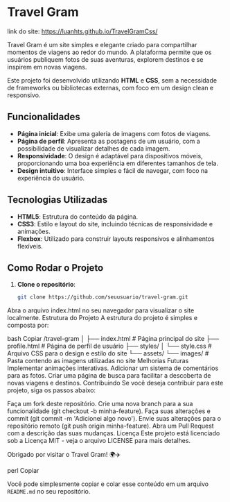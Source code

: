 # Travel Gram
link do site: https://luanhts.github.io/TravelGramCss/

Travel Gram é um site simples e elegante criado para compartilhar momentos de viagens ao redor do mundo. A plataforma permite que os usuários publiquem fotos de suas aventuras, explorem destinos e se inspirem em novas viagens.

Este projeto foi desenvolvido utilizando **HTML** e **CSS**, sem a necessidade de frameworks ou bibliotecas externas, com foco em um design clean e responsivo.

## Funcionalidades

- **Página inicial**: Exibe uma galeria de imagens com fotos de viagens.
- **Página de perfil**: Apresenta as postagens de um usuário, com a possibilidade de visualizar detalhes de cada imagem.
- **Responsividade**: O design é adaptável para dispositivos móveis, proporcionando uma boa experiência em diferentes tamanhos de tela.
- **Design intuitivo**: Interface simples e fácil de navegar, com foco na experiência do usuário.

## Tecnologias Utilizadas

- **HTML5**: Estrutura do conteúdo da página.
- **CSS3**: Estilo e layout do site, incluindo técnicas de responsividade e animações.
- **Flexbox**: Utilizado para construir layouts responsivos e alinhamentos flexíveis.

## Como Rodar o Projeto

1. **Clone o repositório**:
   ```bash
   git clone https://github.com/seuusuario/travel-gram.git
Abra o arquivo index.html no seu navegador para visualizar o site localmente.
Estrutura do Projeto
A estrutura do projeto é simples e composta por:

bash
Copiar
/travel-gram
│
├── index.html           # Página principal do site
├── profile.html         # Página de perfil de usuário
├── styles/
│   └── style.css        # Arquivo CSS para o design e estilo do site
└── assets/
    └── images/          # Pasta contendo as imagens utilizadas no site
Melhorias Futuras
Implementar animações interativas.
Adicionar um sistema de comentários para as fotos.
Criar uma página de busca para facilitar a descoberta de novas viagens e destinos.
Contribuindo
Se você deseja contribuir para este projeto, siga os passos abaixo:

Faça um fork deste repositório.
Crie uma nova branch para a sua funcionalidade (git checkout -b minha-feature).
Faça suas alterações e commit (git commit -m 'Adicionei algo novo').
Envie suas alterações para o repositório remoto (git push origin minha-feature).
Abra um Pull Request com a descrição das suas mudanças.
Licença
Este projeto está licenciado sob a Licença MIT - veja o arquivo LICENSE para mais detalhes.

Obrigado por visitar o Travel Gram! 🌍✈️

perl
Copiar

Você pode simplesmente copiar e colar esse conteúdo em um arquivo `README.md` no seu repositório.


